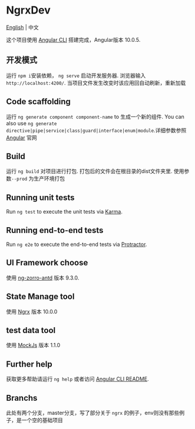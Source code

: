 # NgrxDev

[English](./README.md) | 中文

这个项目使用 [Angular CLI](https://github.com/angular/angular-cli) 搭建完成，Angular版本 10.0.5.

## 开发模式

运行 `npm i`安装依赖， `ng serve` 启动开发服务器. 浏览器输入 `http://localhost:4200/`. 当项目文件发生改变时该应用回自动刷新，重新加载

## Code scaffolding

运行 `ng generate component component-name` to 生成一个新的组件. You can also use `ng generate directive|pipe|service|class|guard|interface|enum|module`.详细参数参照 [Angular](https://angular.cn/cli/generate) 官网 

## Build

运行 `ng build` 对项目进行打包. 打包后的文件会在根目录的dist文件夹里. 使用参数`--prod` 为生产环境打包

## Running unit tests

Run `ng test` to execute the unit tests via [Karma](https://karma-runner.github.io).

## Running end-to-end tests

Run `ng e2e` to execute the end-to-end tests via [Protractor](http://www.protractortest.org/).

## UI Framework choose

使用 [ng-zorro-antd](https://ng.ant.design/components/icon/zh/) 版本 9.3.0.

## State Manage tool

使用 [Ngrx](https://ngrx.io/guide/schematics) 版本 10.0.0

## test data tool

使用 [MockJs](https://github.com/nuysoft/Mock/wiki/) 版本 1.1.0

## Further help

获取更多帮助请运行 `ng help` 或者访问 [Angular CLI README](https://github.com/angular/angular-cli/blob/master/README.md).

## Branchs

此处有两个分支，master分支，写了部分关于 `ngrx` 的例子，env则没有那些例子，是一个空的基础项目
